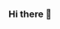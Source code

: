 ### Hi there 👋

<!--
**Gianlucca123/Gianlucca123** is a ✨ _special_ ✨ repository because its `README.md` (this file) appears on your GitHub profile.

My name is Gianlucca and I am studying eletronic engineering at UTFPR (FEDERAL UNIVERSITY OF TECHNOLOGY–PARANÁ –BRAZIL).

My major interest is in Data Science, electronics, programming and, computational intelligence.

Feel free to see my projects of Data Science and Machine Learning: 
